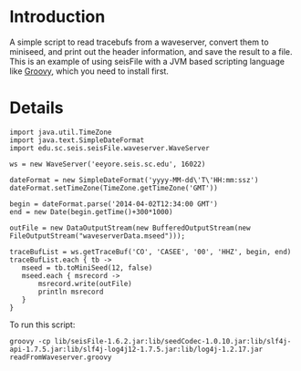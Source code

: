 # Introduction #

A simple script to read tracebufs from a waveserver, convert them to miniseed, and print out the header information, and save the result to a file. This is an example of using seisFile with a JVM based scripting language like [Groovy](http://groovy.codehaus.org), which you need to install first.


# Details #

```
import java.util.TimeZone
import java.text.SimpleDateFormat
import edu.sc.seis.seisFile.waveserver.WaveServer

ws = new WaveServer('eeyore.seis.sc.edu', 16022)

dateFormat = new SimpleDateFormat('yyyy-MM-dd\'T\'HH:mm:ssz')
dateFormat.setTimeZone(TimeZone.getTimeZone('GMT'))

begin = dateFormat.parse('2014-04-02T12:34:00 GMT')
end = new Date(begin.getTime()+300*1000)

outFile = new DataOutputStream(new BufferedOutputStream(new FileOutputStream("waveserverData.mseed")));

traceBufList = ws.getTraceBuf('CO', 'CASEE', '00', 'HHZ', begin, end)
traceBufList.each { tb -> 
   mseed = tb.toMiniSeed(12, false)
   mseed.each { msrecord ->
       msrecord.write(outFile)
       println msrecord
   }
} 
```

To run this script:
```
groovy -cp lib/seisFile-1.6.2.jar:lib/seedCodec-1.0.10.jar:lib/slf4j-api-1.7.5.jar:lib/slf4j-log4j12-1.7.5.jar:lib/log4j-1.2.17.jar readFromWaveserver.groovy
```